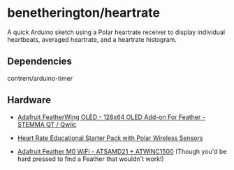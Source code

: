 # benetherington/heartrate
A quick Arduino sketch using a Polar heartrate receiver to display individual heartbeats, averaged heartrate, and a heartrate histogram.

## Dependencies
contrem/arduino-timer

## Hardware

* [Adafruit FeatherWing OLED - 128x64 OLED Add-on For Feather - STEMMA QT / Qwiic](https://www.adafruit.com/product/4650)

* [Heart Rate Educational Starter Pack with Polar Wireless Sensors](https://www.adafruit.com/product/1077)

* [Adafruit Feather M0 WiFi - ATSAMD21 + ATWINC1500](https://www.adafruit.com/product/3010) (Though
you'd be hard pressed to find a Feather that wouldn't work!)
